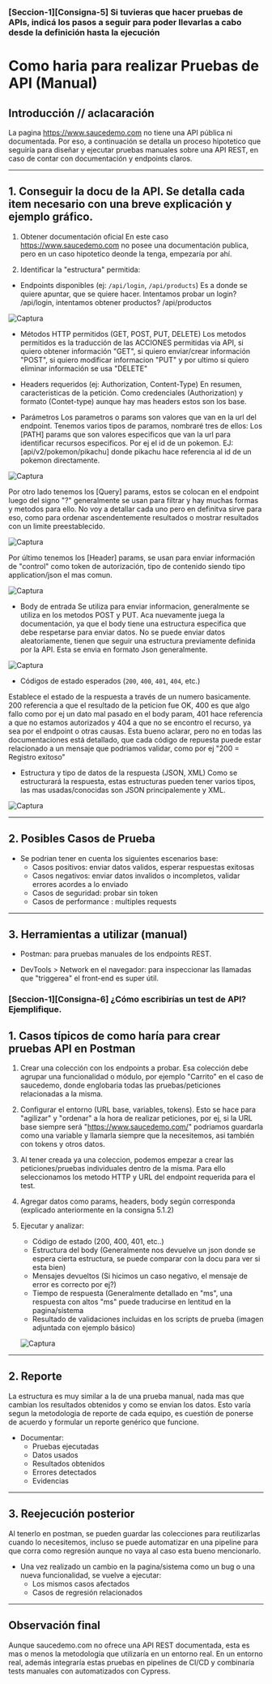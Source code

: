 
### [Seccion-1][Consigna-5] **Si tuvieras que hacer pruebas de APIs, indicá los pasos a seguir para poder llevarlas a cabo desde la definición hasta la ejecución**


# Como haria para realizar Pruebas de API (Manual)

## Introducción // aclacaración

La pagina https://www.saucedemo.com no tiene una API pública ni documentada. Por eso, a continuación se detalla un proceso hipotetico que seguiría para diseñar y ejecutar pruebas manuales sobre una API REST, en caso de contar con documentación y endpoints claros.

---

## 1. Conseguir la docu de la API. Se detalla cada item necesario con una breve explicación y ejemplo gráfico.

1. Obtener documentación oficial
En este caso https://www.saucedemo.com no posee una documentación publica, pero en un caso hipotetico deonde la tenga, empezaría por ahí.

2. Identificar la "estructura" permitida:
  - Endpoints disponibles (ej: `/api/login`, `/api/products`)
  Es a donde se quiere apuntar, que se quiere hacer. Intentamos probar un login? /api/login, intentamos obtener productos? /api/productos

  ![Captura](../screenshots/Others/endpoint.jpg)

  - Métodos HTTP permitidos (GET, POST, PUT, DELETE)
  Los metodos permitidos es la traducción de las ACCIONES permitidas via API, si quiero obtener información "GET", si quiero enviar/crear información "POST", si quiero modificar informacion "PUT" y por ultimo si quiero eliminar información se usa "DELETE"

  - Headers requeridos (ej: Authorization, Content-Type)
  En resumen, caracteristicas de la petición. Como credenciales (Authorization) y formato (Contet-type) aunque hay mas headers estos son los base.

  - Parámetros
  Los parametros o params son valores que van en la url del endpoint. Tenemos varios tipos de paramos, nombraré tres de ellos: 
  Los [PATH] params que son valores especificos que van la url para identificar recursos especificos. Por ej el id de un pokemon. EJ: [api/v2/pokemon/pikachu] donde pikachu hace referencia al id de un pokemon directamente.

  ![Captura](../screenshots/Others/path.jpg)

  Por otro lado tenemos los [Query] params, estos se colocan en el endpoint luego del signo "?" generalmente se usan para filtrar y hay muchas formas y metodos para ello. No voy a detallar cada uno pero en definitva sirve para eso, como para ordenar ascendentemente resultados o mostrar resultados con un limite preestablecido.
  
  ![Captura](../screenshots/Others/queryParams.jpg)

  Por último tenemos los [Header] params, se usan para enviar información de "control" como token de autorización, tipo de contenido siendo tipo application/json el mas comun.

  ![Captura](../screenshots/Others/headers.jpg)

  - Body de entrada
  Se utiliza para enviar informacion, generalmente se utiliza en los metodos POST y PUT. Aca nuevamente juega la documentación, ya que el body tiene una estructura especifica que debe respetarse para enviar datos. No se puede enviar datos aleatoriamente, tienen que seguir una estructura previamente definida por la API. Esta se envia en formato Json generalmente.

  ![Captura](../screenshots/Others/bodyParams.jpg)

  - Códigos de estado esperados (`200`, `400`, `401`, `404`, etc.)

  Establece el estado de la respuesta a través de un numero basicamente. 200 referencia a que el resultado de la peticion fue OK, 400 es que algo fallo como por ej un dato mal pasado en el body param, 401 hace referencia a que no estamos autorizados y 404 a que no se encontro el recurso, ya sea por el endpoint o otras causas.
  Esta bueno aclarar, pero no en todas las documentaciones está detallado, que cada código de repuesta puede estar relacionado a un mensaje que podriamos validar, como por ej "200 = Registro exitoso" 

  - Estructura y tipo de datos de la respuesta (JSON, XML)
  Como se estructurará la respuesta, estas estructuras pueden tener varios tipos, las mas usadas/conocidas son JSON principalemente y XML.

  ![Captura](../screenshots/Others/bodyJson.jpg)

---

## 2. Posibles Casos de Prueba

- Se podrian tener en cuenta los siguientes escenarios base:
  - Casos positivos: enviar datos validos, esperar respuestas exitosas
  - Casos negativos: enviar datos invalidos o incompletos, validar errores acordes a lo enviado
  - Casos de seguridad: probar sin token
  - Casos de performance : multiples requests

---

## 3. Herramientas a utilizar (manual)

- Postman: para pruebas manuales de los endpoints REST.

- DevTools > Network en el navegador: para inspeccionar las llamadas que "triggerea" el front-end es super útil.


### [Seccion-1][Consigna-6] **¿Cómo escribirías un test de API? Ejemplifique.**


## 1. Casos típicos de como haría para crear pruebas API en Postman

1. Crear una colección con los endpoints a probar. Esa colección debe agrupar una funcionalidad o módulo, por ejemplo "Carrito" en el caso de saucedemo, donde englobaria todas las pruebas/peticiones relacionadas a la misma.
2. Configurar el entorno (URL base, variables, tokens). Esto se hace para "agilizar" y "ordenar" a la hora de realizar peticiones, por ej, si la URL base siempre será "https://www.saucedemo.com/" podriamos guardarla como una variable y llamarla siempre que la necesitemos, asi también con tokens y otros datos.
3. Al tener creada ya una coleccion, podemos empezar a crear las peticiones/pruebas individuales dentro de la misma. Para ello seleccionamos los metodo HTTP y URL del endpoint requerida para el test. 
4. Agregar datos como params, headers, body según corresponda (explicado anteriormente en la consigna 5.1.2)
5. Ejecutar y analizar:
   - Código de estado (200, 400, 401, etc..)
   - Estructura del body (Generalmente nos devuelve un json donde se espera cierta estructura, se puede comparar con la docu para ver si esta bien)
   - Mensajes devueltos (Si hicimos un caso negativo, el mensaje de error es correcto por ej?)
   - Tiempo de respuesta (Generalmente detallado en "ms", una respuesta con altos "ms" puede traducirse en lentitud en la pagina/sistema
   - Resultado de validaciones incluidas en los scripts de prueba (imagen adjuntada con ejemplo básico)
   
   ![Captura](../screenshots/Others/scriptsPostman.jpg)


---

## 2. Reporte

La estructura es muy similar a la de una prueba manual, nada mas que cambian los resultados obtenidos y como se envian los datos. Esto varía segun la metodologia de reporte de cada equipo, es cuestión de ponerse de acuerdo y formular un reporte genérico que funcione.

- Documentar:
  - Pruebas ejecutadas
  - Datos usados
  - Resultados obtenidos
  - Errores detectados
  - Evidencias

---

## 3. Reejecución posterior

Al tenerlo en postman, se pueden guardar las colecciones para reutilizarlas cuando lo necesitemos, incluso se puede automatizar en una pipeline para que corra como regresión aunque no vaya al caso esta bueno mencionarlo.

- Una vez realizado un cambio en la pagina/sistema como un bug o una nueva funcionalidad, se vuelve a ejecutar:
  - Los mismos casos afectados
  - Casos de regresión relacionados

---

## Observación final

Aunque saucedemo.com no ofrece una API REST documentada, esta es mas o menos la metodología que utilizaría en un entorno real. En un entorno real, además integraría estas pruebas en pipelines de CI/CD y combinaría tests manuales con automatizados con Cypress.

